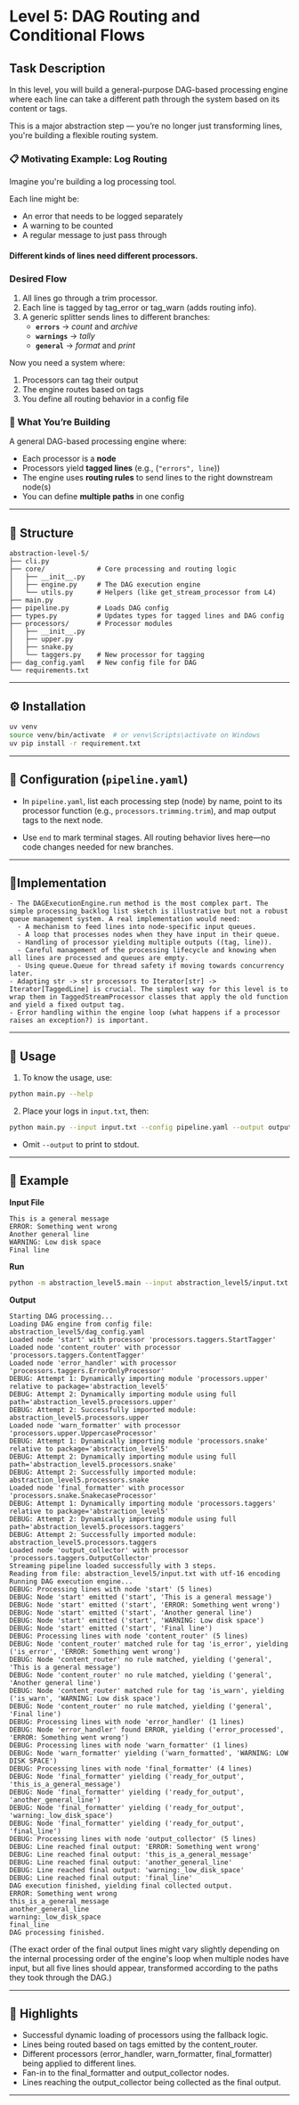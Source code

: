 # Level 5: DAG Routing and Conditional Flows

## Task Description 

In this level, you will build a general-purpose DAG-based processing engine where each line can take a different path through the system based on its content or tags. 

This is a major abstraction step — you’re no longer just transforming lines, you're building a flexible routing system.

### 📋 Motivating Example: Log Routing

Imagine you're building a log processing tool.

Each line might be:
- An error that needs to be logged separately
- A warning to be counted
- A regular message to just pass through

#### Different kinds of lines need different processors.

### Desired Flow
1. All lines go through a trim processor.
2. Each line is tagged by tag_error or tag_warn (adds routing info).
3. A generic splitter sends lines to different branches:
   - **`errors`** → _count_ and _archive_ 
   - **`warnings`** → _tally_
   - **`general`** → _format_ and _print_
   
Now you need a system where:
1. Processors can tag their output
2. The engine routes based on tags
3. You define all routing behavior in a config file

### 🧠 What You’re Building
A general DAG-based processing engine where:
- Each processor is a **node**
- Processors yield **tagged lines** (e.g., (`"errors", line`))
- The engine uses **routing rules** to send lines to the right downstream node(s)
- You can define **multiple paths** in one config


---
## 📂 Structure
```
abstraction-level-5/
├── cli.py
├── core/             # Core processing and routing logic
│   ├── __init__.py
│   ├── engine.py     # The DAG execution engine
│   └── utils.py      # Helpers (like get_stream_processor from L4)
├── main.py
├── pipeline.py       # Loads DAG config
├── types.py          # Updates types for tagged lines and DAG config
├── processors/       # Processor modules
│   ├── __init__.py
│   ├── upper.py
│   ├── snake.py
│   └── taggers.py    # New processor for tagging
├── dag_config.yaml   # New config file for DAG
└── requirements.txt
```

---

## ⚙️ Installation

```bash
uv venv
source venv/bin/activate  # or venv\Scripts\activate on Windows
uv pip install -r requirement.txt
```

---

## 🔧 Configuration (`pipeline.yaml`)
- In `pipeline.yaml`, list each processing step (node) by name, point to its processor function (e.g., `processors.trimming.trim`), and map output tags to the next node. 


- Use `end` to mark terminal stages. All routing behavior lives here—no code changes needed for new branches.


---

## 🚦Implementation

```plaintext
- The DAGExecutionEngine.run method is the most complex part. The simple processing_backlog list sketch is illustrative but not a robust queue management system. A real implementation would need:
  - A mechanism to feed lines into node-specific input queues.
  - A loop that processes nodes when they have input in their queue.
  - Handling of processor yielding multiple outputs ((tag, line)).
  - Careful management of the processing lifecycle and knowing when all lines are processed and queues are empty.
  - Using queue.Queue for thread safety if moving towards concurrency later.
- Adapting str -> str processors to Iterator[str] -> Iterator[TaggedLine] is crucial. The simplest way for this level is to wrap them in TaggedStreamProcessor classes that apply the old function and yield a fixed output tag.
- Error handling within the engine loop (what happens if a processor raises an exception?) is important.
```

---

## 🚀 Usage

1. To know the usage, use:
```bash
python main.py --help
```

2. Place your logs in `input.txt`, then:
```bash
python main.py --input input.txt --config pipeline.yaml --output output.txt
```
- Omit `--output` to print to stdout.


---

## 🧪 Example

**Input File**
```
This is a general message
ERROR: Something went wrong
Another general line
WARNING: Low disk space
Final line

```

**Run**
```bash
python -m abstraction_level5.main --input abstraction_level5/input.txt --config abstraction_level5/dag_config.yaml
```

**Output**

```text
Starting DAG processing...
Loading DAG engine from config file: abstraction_level5/dag_config.yaml
Loaded node 'start' with processor 'processors.taggers.StartTagger'
Loaded node 'content_router' with processor 'processors.taggers.ContentTagger'
Loaded node 'error_handler' with processor 'processors.taggers.ErrorOnlyProcessor'
DEBUG: Attempt 1: Dynamically importing module 'processors.upper' relative to package='abstraction_level5'
DEBUG: Attempt 2: Dynamically importing module using full path='abstraction_level5.processors.upper'
DEBUG: Attempt 2: Successfully imported module: abstraction_level5.processors.upper
Loaded node 'warn_formatter' with processor 'processors.upper.UppercaseProcessor'
DEBUG: Attempt 1: Dynamically importing module 'processors.snake' relative to package='abstraction_level5'
DEBUG: Attempt 2: Dynamically importing module using full path='abstraction_level5.processors.snake'
DEBUG: Attempt 2: Successfully imported module: abstraction_level5.processors.snake
Loaded node 'final_formatter' with processor 'processors.snake.SnakecaseProcessor'
DEBUG: Attempt 1: Dynamically importing module 'processors.taggers' relative to package='abstraction_level5'
DEBUG: Attempt 2: Dynamically importing module using full path='abstraction_level5.processors.taggers'
DEBUG: Attempt 2: Successfully imported module: abstraction_level5.processors.taggers
Loaded node 'output_collector' with processor 'processors.taggers.OutputCollector'
Streaming pipeline loaded successfully with 3 steps.
Reading from file: abstraction_level5/input.txt with utf-16 encoding
Running DAG execution engine...
DEBUG: Processing lines with node 'start' (5 lines)
DEBUG: Node 'start' emitted ('start', 'This is a general message')
DEBUG: Node 'start' emitted ('start', 'ERROR: Something went wrong')
DEBUG: Node 'start' emitted ('start', 'Another general line')
DEBUG: Node 'start' emitted ('start', 'WARNING: Low disk space')
DEBUG: Node 'start' emitted ('start', 'Final line')
DEBUG: Processing lines with node 'content_router' (5 lines)
DEBUG: Node 'content_router' matched rule for tag 'is_error', yielding ('is_error', 'ERROR: Something went wrong')
DEBUG: Node 'content_router' no rule matched, yielding ('general', 'This is a general message')
DEBUG: Node 'content_router' no rule matched, yielding ('general', 'Another general line')
DEBUG: Node 'content_router' matched rule for tag 'is_warn', yielding ('is_warn', 'WARNING: Low disk space')
DEBUG: Node 'content_router' no rule matched, yielding ('general', 'Final line')
DEBUG: Processing lines with node 'error_handler' (1 lines)
DEBUG: Node 'error_handler' found ERROR, yielding ('error_processed', 'ERROR: Something went wrong')
DEBUG: Processing lines with node 'warn_formatter' (1 lines)
DEBUG: Node 'warn_formatter' yielding ('warn_formatted', 'WARNING: LOW DISK SPACE')
DEBUG: Processing lines with node 'final_formatter' (4 lines)
DEBUG: Node 'final_formatter' yielding ('ready_for_output', 'this_is_a_general_message')
DEBUG: Node 'final_formatter' yielding ('ready_for_output', 'another_general_line')
DEBUG: Node 'final_formatter' yielding ('ready_for_output', 'warning:_low_disk_space')
DEBUG: Node 'final_formatter' yielding ('ready_for_output', 'final_line')
DEBUG: Processing lines with node 'output_collector' (5 lines)
DEBUG: Line reached final output: 'ERROR: Something went wrong'
DEBUG: Line reached final output: 'this_is_a_general_message'
DEBUG: Line reached final output: 'another_general_line'
DEBUG: Line reached final output: 'warning:_low_disk_space'
DEBUG: Line reached final output: 'final_line'
DAG execution finished, yielding final collected output.
ERROR: Something went wrong
this_is_a_general_message
another_general_line
warning:_low_disk_space
final_line
DAG processing finished.
```
(The exact order of the final output lines might vary slightly depending on the internal processing order of the engine's loop when multiple nodes have input, but all five lines should appear, transformed according to the paths they took through the DAG.)


---

## 🔑 Highlights

- Successful dynamic loading of processors using the fallback logic.
- Lines being routed based on tags emitted by the content_router.
- Different processors (error_handler, warn_formatter, final_formatter) being applied to different lines.
- Fan-in to the final_formatter and output_collector nodes.
- Lines reaching the output_collector being collected as the final output.


---
